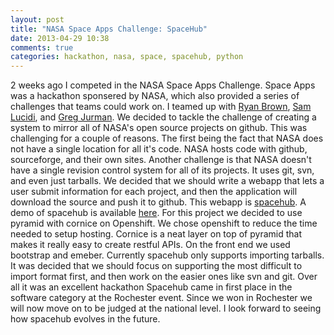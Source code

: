 ```yaml
---
layout: post
title: "NASA Space Apps Challenge: SpaceHub"
date: 2013-04-29 10:38
comments: true
categories: hackathon, nasa, space, spacehub, python
---
```

2 weeks ago I competed in the NASA Space Apps Challenge. Space Apps was a hackathon sponsered by NASA, which also provided a series of challenges that teams could work on.
I teamed up with [Ryan Brown](https://github.com/ryansb), [Sam Lucidi](https://github.com/mansam), and [Greg Jurman](https://github.com/gregjurman). We decided to tackle 
the challenge of creating a system to mirror all of NASA's open source projects on github. This was challenging for a couple of reasons. The first being the fact that 
NASA does not have a single location for all it's code. NASA hosts code with github, sourceforge, and their own sites. Another challenge is that NASA doesn't have a single
revision control system for all of its projects. It uses git, svn, and even just tarballs. We decided that we should write a webapp that lets  a user submit information for 
each project, and then the application will download the source and push it to github. This webapp is [spacehub](https://github.com/ryansb/spacehub). A demo of spacehub is
available [here](http://spacehub-factoids.rhcloud.com). For this project we decided to use pyramid with cornice on Openshift. We chose openshift to reduce the time needed 
to setup hosting. Cornice is a neat layer on top of pyramid that makes it really easy to create restful APIs. On the front end we used bootstrap and emeber. Currently 
spacehub only supports importing tarballs. It was decided that we should focus on supporting the most difficult to import format first, and then work on the easier ones 
like svn and git. Over all it was an excellent hackathon Spacehub came in first place in the software category at the Rochester event. Since we won in Rochester we will
now move on to be judged at the national level. I look forward to seeing how spacehub evolves in the future.
